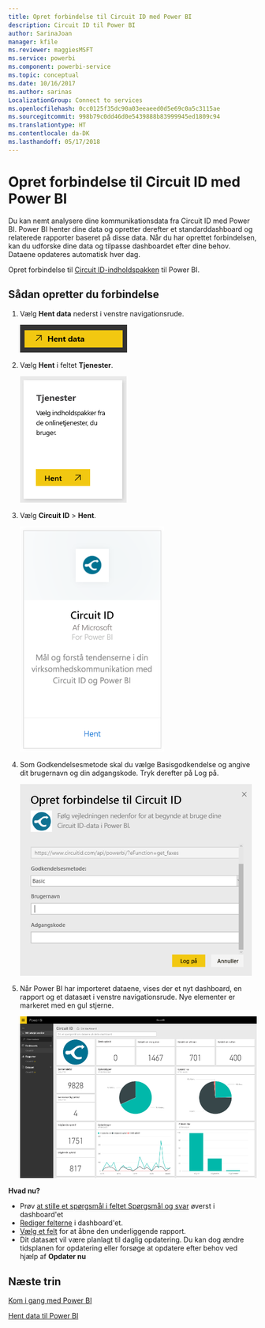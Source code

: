 ```yaml
---
title: Opret forbindelse til Circuit ID med Power BI
description: Circuit ID til Power BI
author: SarinaJoan
manager: kfile
ms.reviewer: maggiesMSFT
ms.service: powerbi
ms.component: powerbi-service
ms.topic: conceptual
ms.date: 10/16/2017
ms.author: sarinas
LocalizationGroup: Connect to services
ms.openlocfilehash: 0cc0125f35dc90a03eeaeed0d5e69c0a5c3115ae
ms.sourcegitcommit: 998b79c0dd46d0e5439888b83999945ed1809c94
ms.translationtype: HT
ms.contentlocale: da-DK
ms.lasthandoff: 05/17/2018
---
```

# <a name="connect-to-circuit-id-with-power-bi"></a>Opret forbindelse til Circuit ID med Power BI
Du kan nemt analysere dine kommunikationsdata fra Circuit ID med Power BI. Power BI henter dine data og opretter derefter et standarddashboard og relaterede rapporter baseret på disse data. Når du har oprettet forbindelsen, kan du udforske dine data og tilpasse dashboardet efter dine behov. Dataene opdateres automatisk hver dag.

Opret forbindelse til [Circuit ID-indholdspakken](https://app.powerbi.com/getdata/services/circuitid) til Power BI.

## <a name="how-to-connect"></a>Sådan opretter du forbindelse
1. Vælg **Hent data** nederst i venstre navigationsrude.
   
    ![](media/service-connect-to-circuit-id/getdata.png)
2. Vælg **Hent** i feltet **Tjenester**.
   
    ![](media/service-connect-to-circuit-id/services.png)
3. Vælg **Circuit ID** \> **Hent**.
   
    ![](media/service-connect-to-circuit-id/circuitid.png)
4. Som Godkendelsesmetode skal du vælge Basisgodkendelse og angive dit brugernavn og din adgangskode. Tryk derefter på Log på.
   
    ![](media/service-connect-to-circuit-id/circuitid_login.png)
5. Når Power BI har importeret dataene, vises der et nyt dashboard, en rapport og et datasæt i venstre navigationsrude. Nye elementer er markeret med en gul stjerne.
   
    ![](media/service-connect-to-circuit-id/circuitid_dashboard_chrome.png)

**Hvad nu?**

* Prøv [at stille et spørgsmål i feltet Spørgsmål og svar](power-bi-q-and-a.md) øverst i dashboard'et
* [Rediger felterne](service-dashboard-edit-tile.md) i dashboard'et.
* [Vælg et felt](service-dashboard-tiles.md) for at åbne den underliggende rapport.
* Dit datasæt vil være planlagt til daglig opdatering. Du kan dog ændre tidsplanen for opdatering eller forsøge at opdatere efter behov ved hjælp af **Opdater nu**

## <a name="next-steps"></a>Næste trin
[Kom i gang med Power BI](service-get-started.md)

[Hent data til Power BI](service-get-data.md)

